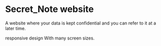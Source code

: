 # Secret_Note website

A website where your data is kept confidential and you can refer to it at a later time.

responsive design With many screen sizes.
